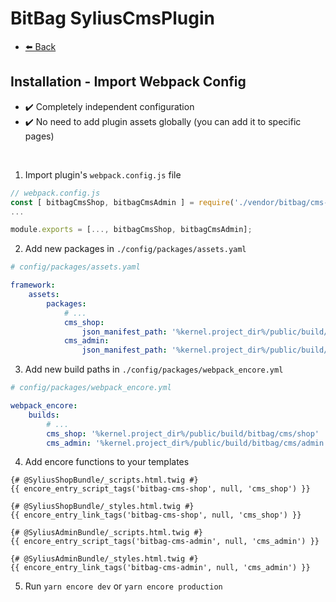 # BitBag SyliusCmsPlugin

- [⬅️ Back](./installation.md)

## Installation - Import Webpack Config

- ✔️ Completely independent configuration
- ✔️ No need to add plugin assets globally (you can add it to specific pages)

<br>

1. Import plugin's `webpack.config.js` file

```js
// webpack.config.js
const [ bitbagCmsShop, bitbagCmsAdmin ] = require('./vendor/bitbag/cms-plugin/webpack.config.js')
...

module.exports = [..., bitbagCmsShop, bitbagCmsAdmin];
```

2. Add new packages in `./config/packages/assets.yaml`

```yml
# config/packages/assets.yaml

framework:
    assets:
        packages:
            # ...
            cms_shop:
                json_manifest_path: '%kernel.project_dir%/public/build/bitbag/cms/shop/manifest.json'
            cms_admin:
                json_manifest_path: '%kernel.project_dir%/public/build/bitbag/cms/admin/manifest.json'
```

3. Add new build paths in `./config/packages/webpack_encore.yml`

```yml
# config/packages/webpack_encore.yml

webpack_encore:
    builds:
        # ...
        cms_shop: '%kernel.project_dir%/public/build/bitbag/cms/shop'
        cms_admin: '%kernel.project_dir%/public/build/bitbag/cms/admin'
```

4. Add encore functions to your templates

```twig
{# @SyliusShopBundle/_scripts.html.twig #}
{{ encore_entry_script_tags('bitbag-cms-shop', null, 'cms_shop') }}

{# @SyliusShopBundle/_styles.html.twig #}
{{ encore_entry_link_tags('bitbag-cms-shop', null, 'cms_shop') }}

{# @SyliusAdminBundle/_scripts.html.twig #}
{{ encore_entry_script_tags('bitbag-cms-admin', null, 'cms_admin') }}

{# @SyliusAdminBundle/_styles.html.twig #}
{{ encore_entry_link_tags('bitbag-cms-admin', null, 'cms_admin') }}
```

5. Run `yarn encore dev` or `yarn encore production`
